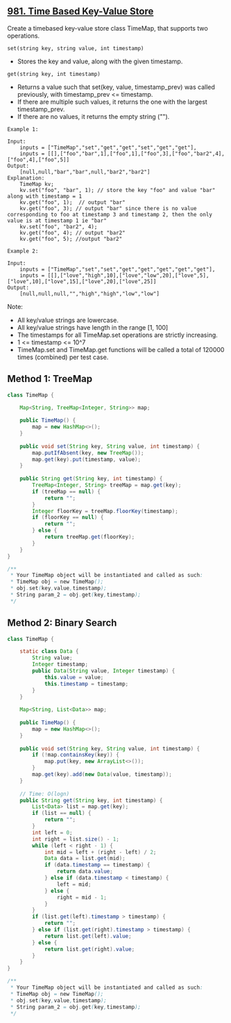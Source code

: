 ## [981. Time Based Key-Value Store](https://leetcode.com/problems/time-based-key-value-store/)

Create a timebased key-value store class TimeMap, that supports two operations.

`set(string key, string value, int timestamp)`
- Stores the key and value, along with the given timestamp.

`get(string key, int timestamp)`
- Returns a value such that set(key, value, timestamp_prev) was called previously, with timestamp_prev <= timestamp.
- If there are multiple such values, it returns the one with the largest timestamp_prev.
- If there are no values, it returns the empty string ("").

```
Example 1:

Input: 
    inputs = ["TimeMap","set","get","get","set","get","get"], 
    inputs = [[],["foo","bar",1],["foo",1],["foo",3],["foo","bar2",4],["foo",4],["foo",5]]
Output: 
    [null,null,"bar","bar",null,"bar2","bar2"]
Explanation:   
    TimeMap kv;   
    kv.set("foo", "bar", 1); // store the key "foo" and value "bar" along with timestamp = 1   
    kv.get("foo", 1);  // output "bar"   
    kv.get("foo", 3); // output "bar" since there is no value corresponding to foo at timestamp 3 and timestamp 2, then the only value is at timestamp 1 ie "bar"   
    kv.set("foo", "bar2", 4);   
    kv.get("foo", 4); // output "bar2"   
    kv.get("foo", 5); //output "bar2"   

Example 2:

Input: 
    inputs = ["TimeMap","set","set","get","get","get","get","get"], 
    inputs = [[],["love","high",10],["love","low",20],["love",5],["love",10],["love",15],["love",20],["love",25]]
Output: 
    [null,null,null,"","high","high","low","low"]
``` 

Note:
- All key/value strings are lowercase.
- All key/value strings have length in the range [1, 100]
- The timestamps for all TimeMap.set operations are strictly increasing.
- 1 <= timestamp <= 10^7
- TimeMap.set and TimeMap.get functions will be called a total of 120000 times (combined) per test case.

## Method 1: TreeMap
```java
class TimeMap {

    Map<String, TreeMap<Integer, String>> map;
    
    public TimeMap() {
        map = new HashMap<>();
    }
    
    public void set(String key, String value, int timestamp) {
        map.putIfAbsent(key, new TreeMap());
        map.get(key).put(timestamp, value);
    }
    
    public String get(String key, int timestamp) {
        TreeMap<Integer, String> treeMap = map.get(key);
        if (treeMap == null) {
            return "";
        }
        Integer floorKey = treeMap.floorKey(timestamp);
        if (floorKey == null) {
            return "";
        } else {
            return treeMap.get(floorKey);
        }
    }
}

/**
 * Your TimeMap object will be instantiated and called as such:
 * TimeMap obj = new TimeMap();
 * obj.set(key,value,timestamp);
 * String param_2 = obj.get(key,timestamp);
 */
```

## Method 2: Binary Search
```java
class TimeMap {

    static class Data {
        String value;
        Integer timestamp;
        public Data(String value, Integer timestamp) {
            this.value = value;
            this.timestamp = timestamp;
        }
    }
    
    Map<String, List<Data>> map;
    
    public TimeMap() {
        map = new HashMap<>();
    }
    
    public void set(String key, String value, int timestamp) {
        if (!map.containsKey(key)) {
            map.put(key, new ArrayList<>());
        }
        map.get(key).add(new Data(value, timestamp));
    }
    
    // Time: O(logn)
    public String get(String key, int timestamp) {
        List<Data> list = map.get(key);
        if (list == null) {
            return "";
        }
        int left = 0;
        int right = list.size() - 1;
        while (left < right - 1) {
            int mid = left + (right - left) / 2;
            Data data = list.get(mid);
            if (data.timestamp == timestamp) {
                return data.value;
            } else if (data.timestamp < timestamp) {
                left = mid;
            } else {
                right = mid - 1;
            }
        }
        if (list.get(left).timestamp > timestamp) {
            return "";
        } else if (list.get(right).timestamp > timestamp) {
            return list.get(left).value;
        } else {
            return list.get(right).value;
        }
    }
}

/**
 * Your TimeMap object will be instantiated and called as such:
 * TimeMap obj = new TimeMap();
 * obj.set(key,value,timestamp);
 * String param_2 = obj.get(key,timestamp);
 */
```